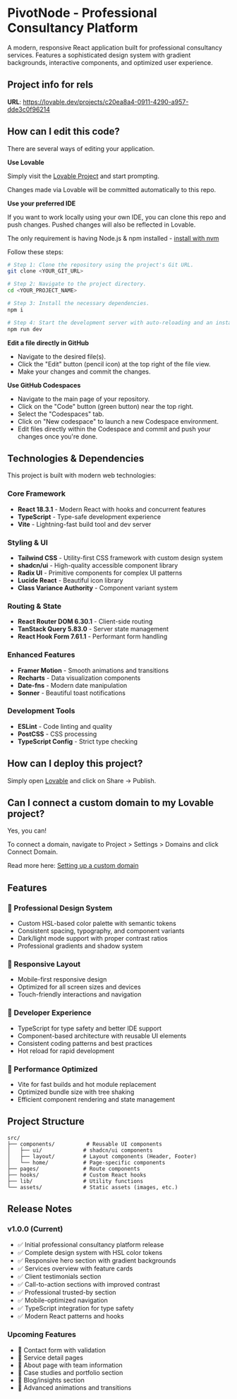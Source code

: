 # PivotNode - Professional Consultancy Platform

A modern, responsive React application built for professional consultancy services. Features a sophisticated design system with gradient backgrounds, interactive components, and optimized user experience.

## Project info for rels

**URL**: https://lovable.dev/projects/c20ea8a4-0911-4290-a957-dde3c0f96214

## How can I edit this code?

There are several ways of editing your application.

**Use Lovable**

Simply visit the [Lovable Project](https://lovable.dev/projects/c20ea8a4-0911-4290-a957-dde3c0f96214) and start prompting.

Changes made via Lovable will be committed automatically to this repo.

**Use your preferred IDE**

If you want to work locally using your own IDE, you can clone this repo and push changes. Pushed changes will also be reflected in Lovable.

The only requirement is having Node.js & npm installed - [install with nvm](https://github.com/nvm-sh/nvm#installing-and-updating)

Follow these steps:

```sh
# Step 1: Clone the repository using the project's Git URL.
git clone <YOUR_GIT_URL>

# Step 2: Navigate to the project directory.
cd <YOUR_PROJECT_NAME>

# Step 3: Install the necessary dependencies.
npm i

# Step 4: Start the development server with auto-reloading and an instant preview.
npm run dev
```

**Edit a file directly in GitHub**

- Navigate to the desired file(s).
- Click the "Edit" button (pencil icon) at the top right of the file view.
- Make your changes and commit the changes.

**Use GitHub Codespaces**

- Navigate to the main page of your repository.
- Click on the "Code" button (green button) near the top right.
- Select the "Codespaces" tab.
- Click on "New codespace" to launch a new Codespace environment.
- Edit files directly within the Codespace and commit and push your changes once you're done.

## Technologies & Dependencies

This project is built with modern web technologies:

### Core Framework
- **React 18.3.1** - Modern React with hooks and concurrent features
- **TypeScript** - Type-safe development experience
- **Vite** - Lightning-fast build tool and dev server

### Styling & UI
- **Tailwind CSS** - Utility-first CSS framework with custom design system
- **shadcn/ui** - High-quality accessible component library
- **Radix UI** - Primitive components for complex UI patterns
- **Lucide React** - Beautiful icon library
- **Class Variance Authority** - Component variant system

### Routing & State
- **React Router DOM 6.30.1** - Client-side routing
- **TanStack Query 5.83.0** - Server state management
- **React Hook Form 7.61.1** - Performant form handling

### Enhanced Features
- **Framer Motion** - Smooth animations and transitions
- **Recharts** - Data visualization components
- **Date-fns** - Modern date manipulation
- **Sonner** - Beautiful toast notifications

### Development Tools
- **ESLint** - Code linting and quality
- **PostCSS** - CSS processing
- **TypeScript Config** - Strict type checking

## How can I deploy this project?

Simply open [Lovable](https://lovable.dev/projects/c20ea8a4-0911-4290-a957-dde3c0f96214) and click on Share -> Publish.

## Can I connect a custom domain to my Lovable project?

Yes, you can!

To connect a domain, navigate to Project > Settings > Domains and click Connect Domain.

Read more here: [Setting up a custom domain](https://docs.lovable.dev/tips-tricks/custom-domain#step-by-step-guide)

## Features

### 🎨 Professional Design System
- Custom HSL-based color palette with semantic tokens
- Consistent spacing, typography, and component variants
- Dark/light mode support with proper contrast ratios
- Professional gradients and shadow system

### 📱 Responsive Layout
- Mobile-first responsive design
- Optimized for all screen sizes and devices
- Touch-friendly interactions and navigation

### 🔧 Developer Experience
- TypeScript for type safety and better IDE support
- Component-based architecture with reusable UI elements
- Consistent coding patterns and best practices
- Hot reload for rapid development

### 🚀 Performance Optimized
- Vite for fast builds and hot module replacement
- Optimized bundle size with tree shaking
- Efficient component rendering and state management

## Project Structure

```
src/
├── components/          # Reusable UI components
│   ├── ui/             # shadcn/ui components
│   ├── layout/         # Layout components (Header, Footer)
│   └── home/           # Page-specific components
├── pages/              # Route components
├── hooks/              # Custom React hooks
├── lib/                # Utility functions
└── assets/             # Static assets (images, etc.)
```

## Release Notes

### v1.0.0 (Current)
- ✅ Initial professional consultancy platform release
- ✅ Complete design system with HSL color tokens
- ✅ Responsive hero section with gradient backgrounds
- ✅ Services overview with feature cards
- ✅ Client testimonials section
- ✅ Call-to-action sections with improved contrast
- ✅ Professional trusted-by section
- ✅ Mobile-optimized navigation
- ✅ TypeScript integration for type safety
- ✅ Modern React patterns and hooks

### Upcoming Features
- 🔄 Contact form with validation
- 🔄 Service detail pages
- 🔄 About page with team information
- 🔄 Case studies and portfolio section
- 🔄 Blog/insights section
- 🔄 Advanced animations and transitions
